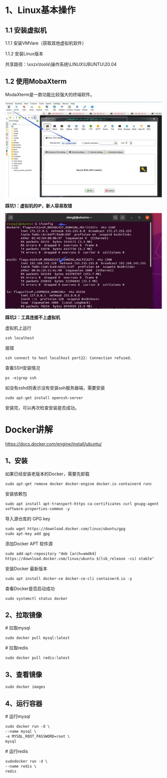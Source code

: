 # 1、Linux基本操作

## 1.1 安装虚拟机

1.1.1 安装VMVare（获取其他虚拟机软件）

1.1.2 安装Linux版本

共享路径：\\xxzx\tools\操作系统\LINUX\UBUNTU\20.04

## 1.2 使用MobaXterm

ModaXterm是一款功能比较强大的终端软件。

![](images/1.jpg)



**踩坑1：虚拟机的IP，新人容易取错**

![](images/2.jpg)

**踩坑2：工具连接不上虚拟机**

虚拟机上运行

```
ssh localhost
```

报错

```
ssh connect to host localhost port22: Connection refused.
```

查看SSH安装情况

```
ps -e|grep ssh
```

如没有sshd则表示没有安装ssh服务器端，需要安装

```
sudo apt-get install openssh-server
```

安装完，可以再次检查安装是否成功。

# Docker讲解

https://docs.docker.com/engine/install/ubuntu/

## 1、安装

如果已经安装老版本的Docker，需要先卸载

```
sudo apt-get remove docker docker-engine docker.io containerd runc
```

安装依赖包

```
sudo apt install apt-transport-https ca-certificates curl gnupg-agent software-properties-common -y
```

导入源仓库的 GPG key

```
sudo wget https://download.docker.com/linux/ubuntu/gpg
sudo apt-key add gpg
```

添加Docker APT 软件源

```
sudo add-apt-repository "deb [arch=amd64] https://download.docker.com/linux/ubuntu $(lsb_release -cs) stable"
```

安装Docker 最新版本

```
sudo apt install docker-ce docker-ce-cli containerd.io -y
```

查看Docker是否启动成功

```
sudo systemctl status docker
```

## 2、拉取镜像

\# 拉取mysql

```
sudo docker pull mysql:latest
```

\# 拉取redis

```
sudo docker pull redis:latest
```

## 3、查看镜像

```
sudo docker images
```

## 4、运行容器

\# 运行mysql

```
sudo docker run -d \
--name mysql \
-e MYSQL_ROOT_PASSWORD=root \
mysql
```

\# 运行redis

```
sudodocker run -d \
--name redis \
redis
```

